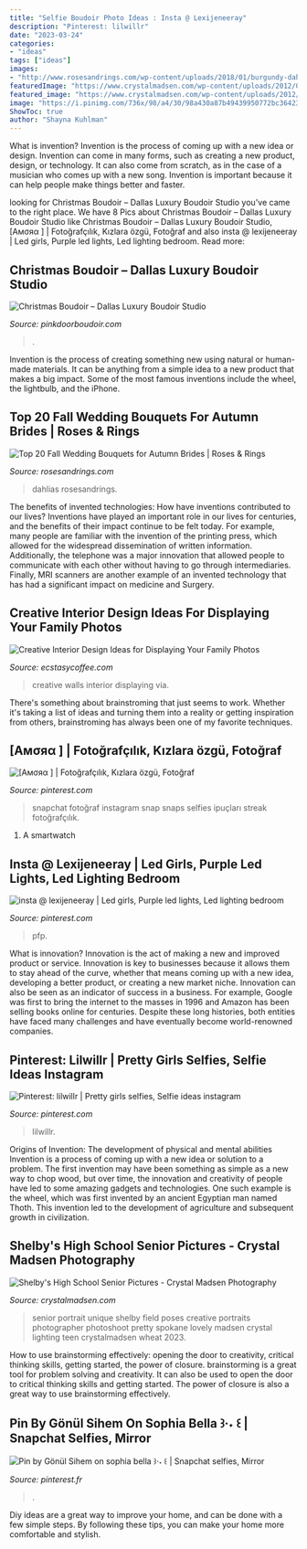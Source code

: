 ```yaml
---
title: "Selfie Boudoir Photo Ideas : Insta @ Lexijeneeray"
description: "Pinterest: lilwillr"
date: "2023-03-24"
categories:
- "ideas"
tags: ["ideas"]
images:
- "http://www.rosesandrings.com/wp-content/uploads/2018/01/burgundy-dahlias-and-blush-roses-fall-wedding-bouquet-e1577029112396.jpg"
featuredImage: "https://www.crystalmadsen.com/wp-content/uploads/2012/09/Creative-Spokane-Photographer_003-682x1024.jpg"
featured_image: "https://www.crystalmadsen.com/wp-content/uploads/2012/09/Creative-Spokane-Photographer_003-682x1024.jpg"
image: "https://i.pinimg.com/736x/98/a4/30/98a430a87b49439950772bc36423f4db.jpg"
ShowToc: true
author: "Shayna Kuhlman"
---
```



What is invention?
Invention is the process of coming up with a new idea or design. Invention can come in many forms, such as creating a new product, design, or technology. It can also come from scratch, as in the case of a musician who comes up with a new song. Invention is important because it can help people make things better and faster.

	

		
looking for Christmas Boudoir – Dallas Luxury Boudoir Studio you've came to the right place. We have 8 Pics about Christmas Boudoir – Dallas Luxury Boudoir Studio like Christmas Boudoir – Dallas Luxury Boudoir Studio, [Aмσяα ] | Fotoğrafçılık, Kızlara özgü, Fotoğraf and also insta @ lexijeneeray | Led girls, Purple led lights, Led lighting bedroom. Read more:
		
    
## Christmas Boudoir – Dallas Luxury Boudoir Studio

<img loading=lazy src="https://www.pinkdoorboudoir.com/wp-content/uploads/2015/12/03-6392-post/DallasBoudoirStudio-17(pp_w992_h1488).jpg" onerror="this.onerror=null;this.src='https://tse1.mm.bing.net/th?id=OIP.kx2MqMJXI0vpOa2vk5m27QHaLH&amp;pid=15.1';" alt="Christmas Boudoir – Dallas Luxury Boudoir Studio">

_Source: pinkdoorboudoir.com_

>. 

	

Invention is the process of creating something new using natural or human-made materials. It can be anything from a simple idea to a new product that makes a big impact. Some of the most famous inventions include the wheel, the lightbulb, and the iPhone.

    
## Top 20 Fall Wedding Bouquets For Autumn Brides | Roses &amp; Rings

<img loading=lazy src="http://www.rosesandrings.com/wp-content/uploads/2018/01/burgundy-dahlias-and-blush-roses-fall-wedding-bouquet-e1577029112396.jpg" onerror="this.onerror=null;this.src='https://tse2.mm.bing.net/th?id=OIP.Wgwtjp4lkiBcmjpCAIQREgHaLG&amp;pid=15.1';" alt="Top 20 Fall Wedding Bouquets for Autumn Brides | Roses &amp; Rings">

_Source: rosesandrings.com_

>dahlias rosesandrings. 

	

The benefits of invented technologies: How have inventions contributed to our lives?
Inventions have played an important role in our lives for centuries, and the benefits of their impact continue to be felt today. For example, many people are familiar with the invention of the printing press, which allowed for the widespread dissemination of written information. Additionally, the telephone was a major innovation that allowed people to communicate with each other without having to go through intermediaries. Finally, MRI scanners are another example of an invented technology that has had a significant impact on medicine and Surgery.

    
## Creative Interior Design Ideas For Displaying Your Family Photos

<img loading=lazy src="https://i0.wp.com/www.ecstasycoffee.com/wp-content/uploads/2014/12/263.jpg" onerror="this.onerror=null;this.src='https://tse3.mm.bing.net/th?id=OIP.qP_1f2CN3Nuky1FkAiKc0wHaLJ&amp;pid=15.1';" alt="Creative Interior Design Ideas for Displaying Your Family Photos">

_Source: ecstasycoffee.com_

>creative walls interior displaying via. 

	

There's something about brainstroming that just seems to work. Whether it's taking a list of ideas and turning them into a reality or getting inspiration from others, brainstroming has always been one of my favorite techniques.

    
## [Aмσяα ] | Fotoğrafçılık, Kızlara özgü, Fotoğraf

<img loading=lazy src="https://i.pinimg.com/736x/0a/e5/9e/0ae59e9656473b4cf2b3392603853e0f.jpg" onerror="this.onerror=null;this.src='https://tse2.mm.bing.net/th?id=OIP.GgYT5k-63XLO_ZZ72TeaGgHaNS&amp;pid=15.1';" alt="[Aмσяα ] | Fotoğrafçılık, Kızlara özgü, Fotoğraf">

_Source: pinterest.com_

>snapchat fotoğraf instagram snap snaps selfies ipuçları streak fotoğrafçılık. 

	

1. A smartwatch

    
## Insta @ Lexijeneeray | Led Girls, Purple Led Lights, Led Lighting Bedroom

<img loading=lazy src="https://i.pinimg.com/736x/98/a4/30/98a430a87b49439950772bc36423f4db.jpg" onerror="this.onerror=null;this.src='https://tse3.mm.bing.net/th?id=OIP.nzMFM587NaxAt_y3lpPTIgHaNK&amp;pid=15.1';" alt="insta @ lexijeneeray | Led girls, Purple led lights, Led lighting bedroom">

_Source: pinterest.com_

>pfp. 

	

What is innovation?
Innovation is the act of making a new and improved product or service. Innovation is key to businesses because it allows them to stay ahead of the curve, whether that means coming up with a new idea, developing a better product, or creating a new market niche. Innovation can also be seen as an indicator of success in a business. For example, Google was first to bring the internet to the masses in 1996 and Amazon has been selling books online for centuries. Despite these long histories, both entities have faced many challenges and have eventually become world-renowned companies.

    
## Pinterest: Lilwillr | Pretty Girls Selfies, Selfie Ideas Instagram

<img loading=lazy src="https://i.pinimg.com/736x/a7/3a/fe/a73afe0c632490dda5bdd1dfcea5c14c.jpg" onerror="this.onerror=null;this.src='https://tse1.mm.bing.net/th?id=OIP.7NBteFnBfFxOEuF0w1pIVQHaNC&amp;pid=15.1';" alt="Pinterest: lilwillr | Pretty girls selfies, Selfie ideas instagram">

_Source: pinterest.com_

>lilwillr. 

	

Origins of Invention: The development of physical and mental abilities
Invention is a process of coming up with a new idea or solution to a problem. The first invention may have been something as simple as a new way to chop wood, but over time, the innovation and creativity of people have led to some amazing gadgets and technologies. One such example is the wheel, which was first invented by an ancient Egyptian man named Thoth. This invention led to the development of agriculture and subsequent growth in civilization.

    
## Shelby&#039;s High School Senior Pictures - Crystal Madsen Photography

<img loading=lazy src="https://www.crystalmadsen.com/wp-content/uploads/2012/09/Creative-Spokane-Photographer_003-682x1024.jpg" onerror="this.onerror=null;this.src='https://tse4.mm.bing.net/th?id=OIP.V8581S8tRhBCc5CGjdv-EgHaLH&amp;pid=15.1';" alt="Shelby&#039;s High School Senior Pictures - Crystal Madsen Photography">

_Source: crystalmadsen.com_

>senior portrait unique shelby field poses creative portraits photographer photoshoot pretty spokane lovely madsen crystal lighting teen crystalmadsen wheat 2023. 

	

How to use brainstorming effectively: opening the door to creativity, critical thinking skills, getting started, the power of closure.
brainstorming is a great tool for problem solving and creativity. It can also be used to open the door to critical thinking skills and getting started. The power of closure is also a great way to use brainstorming effectively.

    
## Pin By Gönül Sihem On Sophia Bella ꒱·˖ ꒰ | Snapchat Selfies, Mirror

<img loading=lazy src="https://i.pinimg.com/736x/1d/a6/dc/1da6dc11fecfe49c2872693b8a98c1ca.jpg" onerror="this.onerror=null;this.src='https://tse2.mm.bing.net/th?id=OIP.k8nHFrDFACCiym0Tg-uIIgHaNK&amp;pid=15.1';" alt="Pin by Gönül Sihem on sophia bella ꒱·˖ ꒰ | Snapchat selfies, Mirror">

_Source: pinterest.fr_

>. 

	

Diy ideas are a great way to improve your home, and can be done with a few simple steps. By following these tips, you can make your home more comfortable and stylish.

